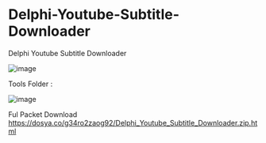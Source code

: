 # Delphi-Youtube-Subtitle-Downloader
Delphi Youtube Subtitle Downloader


![image](https://github.com/user-attachments/assets/398d9714-c6d2-4d56-976a-66dde696c94f)


Tools Folder :

![image](https://github.com/user-attachments/assets/e758a3d2-136f-43d3-af6b-d62f63004c0d)


Ful Packet Download
https://dosya.co/g34ro2zaog92/Delphi_Youtube_Subtitle_Downloader.zip.html

